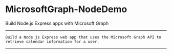 # MicrosoftGraph-NodeDemo
Build Node.js Express apps with Microsoft Graph
***
`
Build a Node.js Express web app that uses the Microsoft Graph API to retrieve calendar information for a user.
 `
 ***
